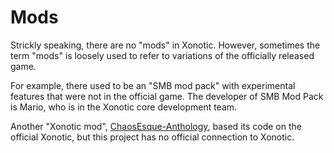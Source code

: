 # Mods

Strickly speaking, there are no "mods" in Xonotic. However, sometimes the term "mods" is loosely used to refer to variations of the officially released game. 

For example, there used to be an "SMB mod pack" with experimental features that were not in the official game. The developer of SMB Mod Pack is Mario, who is in the Xonotic core development team.

Another "Xonotic mod", [ChaosEsque-Anthology](http://opengameart.org/forumtopic/chaosesque-anthology-opensourcefree-fps-standalone-mod-of-xonotic-released), based its code on the official Xonotic, but this project has no official connection to Xonotic.


